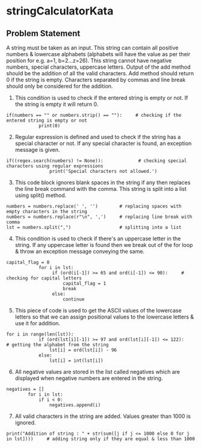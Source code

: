 # stringCalculatorKata
## Problem Statement 

A string must be taken as an input. This string can contain all positive numbers & lowercase alphabets (alphabets will have the value as per their position for e.g. a=1, b=2...z=26). This string cannot have negative numbers, special characters, uppercase letters. Output of the add method should be the addition of all the valid characters. Add method should return 0 if the string is empty. Characters separated by commas and line break should only be considered for the addition.


1. This condition is used to check if the entered string is empty or not. If the string is empty it will return 0.

```
if(numbers == "" or numbers.strip() == ""):     # checking if the entered string is empty or not
            print(0)
```

2. Regular expression is defined and used to check if the string has a special character or not. If any special character is found, an exception message is given.

```
if((regex.search(numbers) != None)):             # checking special characters using regular expressions
                print('Special characters not allowed.')
```

3. This code block ignores blank spaces in the string if any then replaces the line break command with the comma. This string is split into a list using split() method.

```
numbers = numbers.replace(' ', '')        # replacing spaces with empty characters in the string
numbers = numbers.replace(r"\n", ',')     # replacing line break with comma
lst = numbers.split(",")                  # splitting into a list
```

4. This condition is used to check if there's an uppercase letter in the string. If any uppercase letter is found then we break out of the for loop & throw an exception message conveying the same.

```
capital_flag = 0
            for i in lst:
                 if (ord(i[-1]) >= 65 and ord(i[-1]) <= 90):     # checking for capital letters
                     capital_flag = 1
                     break
                 else:
                     continue
```

5. This piece of code is used to get the ASCII values of the lowercase letters so that we can assign positional values to the lowercase letters & use it for addition.

```
for i in range(len(lst)):
            if (ord(lst[i][-1]) >= 97 and ord(lst[i][-1]) <= 122):     # getting the alphabet from the string
                lst[i] = ord(lst[i]) - 96
            else:
                lst[i] = int(lst[i])
```

6. All negative values are stored in the list called negatives which are displayed when negative numbers are entered in the string.

```
negatives = []
        for i in lst:
            if i < 0:
                negatives.append(i)
```

7. All valid characters in the string are added. Values greater than 1000 is ignored.

```
print("Addition of string : " + str(sum([j if j <= 1000 else 0 for j in lst])))     # adding string only if they are equal & less than 1000
```

